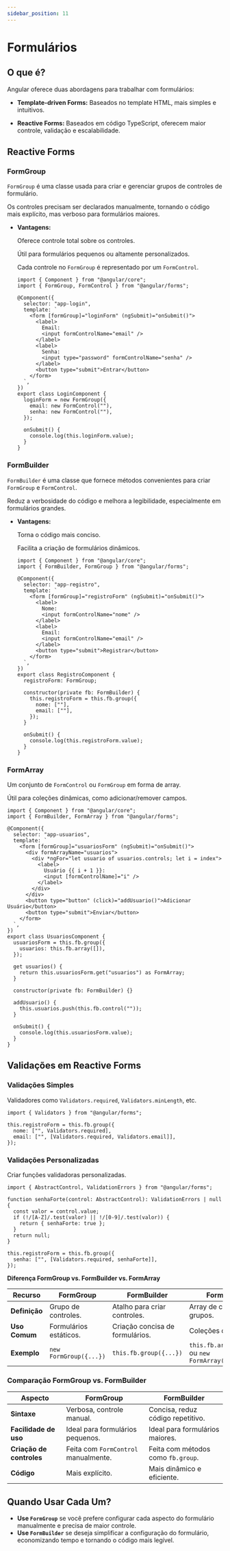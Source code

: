 ```yaml
---
sidebar_position: 11
---
```


# Formulários

## O que é?

Angular oferece duas abordagens para trabalhar com formulários:

- **Template-driven Forms:** Baseados no template HTML, mais simples e intuitivos.

- **Reactive Forms:** Baseados em código TypeScript, oferecem maior controle, validação e escalabilidade.

## **Reactive Forms**

### **FormGroup**

`FormGroup` é uma classe usada para criar e gerenciar grupos de controles de formulário.

Os controles precisam ser declarados manualmente, tornando o código mais explícito, mas verboso para formulários maiores.

- **Vantagens:**

  Oferece controle total sobre os controles.

  Útil para formulários pequenos ou altamente personalizados.

  Cada controle no `FormGroup` é representado por um `FormControl`.

  ```tsx
  import { Component } from "@angular/core";
  import { FormGroup, FormControl } from "@angular/forms";

  @Component({
    selector: "app-login",
    template: `
      <form [formGroup]="loginForm" (ngSubmit)="onSubmit()">
        <label>
          Email:
          <input formControlName="email" />
        </label>
        <label>
          Senha:
          <input type="password" formControlName="senha" />
        </label>
        <button type="submit">Entrar</button>
      </form>
    `,
  })
  export class LoginComponent {
    loginForm = new FormGroup({
      email: new FormControl(""),
      senha: new FormControl(""),
    });

    onSubmit() {
      console.log(this.loginForm.value);
    }
  }
  ```

### **FormBuilder**

`FormBuilder` é uma classe que fornece métodos convenientes para criar `FormGroup` e `FormControl`.

Reduz a verbosidade do código e melhora a legibilidade, especialmente em formulários grandes.

- **Vantagens:**

  Torna o código mais conciso.

  Facilita a criação de formulários dinâmicos.

  ```tsx
  import { Component } from "@angular/core";
  import { FormBuilder, FormGroup } from "@angular/forms";

  @Component({
    selector: "app-registro",
    template: `
      <form [formGroup]="registroForm" (ngSubmit)="onSubmit()">
        <label>
          Nome:
          <input formControlName="nome" />
        </label>
        <label>
          Email:
          <input formControlName="email" />
        </label>
        <button type="submit">Registrar</button>
      </form>
    `,
  })
  export class RegistroComponent {
    registroForm: FormGroup;

    constructor(private fb: FormBuilder) {
      this.registroForm = this.fb.group({
        nome: [""],
        email: [""],
      });
    }

    onSubmit() {
      console.log(this.registroForm.value);
    }
  }
  ```

### **FormArray**

Um conjunto de `FormControl` ou `FormGroup` em forma de array.

Útil para coleções dinâmicas, como adicionar/remover campos.

```tsx
import { Component } from "@angular/core";
import { FormBuilder, FormArray } from "@angular/forms";

@Component({
  selector: "app-usuarios",
  template: `
    <form [formGroup]="usuariosForm" (ngSubmit)="onSubmit()">
      <div formArrayName="usuarios">
        <div *ngFor="let usuario of usuarios.controls; let i = index">
          <label>
            Usuário {{ i + 1 }}:
            <input [formControlName]="i" />
          </label>
        </div>
      </div>
      <button type="button" (click)="addUsuario()">Adicionar Usuário</button>
      <button type="submit">Enviar</button>
    </form>
  `,
})
export class UsuariosComponent {
  usuariosForm = this.fb.group({
    usuarios: this.fb.array([]),
  });

  get usuarios() {
    return this.usuariosForm.get("usuarios") as FormArray;
  }

  constructor(private fb: FormBuilder) {}

  addUsuario() {
    this.usuarios.push(this.fb.control(""));
  }

  onSubmit() {
    console.log(this.usuariosForm.value);
  }
}
```

## **Validações em Reactive Forms**

### **Validações Simples**

Validadores como `Validators.required`, `Validators.minLength`, etc.

```tsx
import { Validators } from "@angular/forms";

this.registroForm = this.fb.group({
  nome: ["", Validators.required],
  email: ["", [Validators.required, Validators.email]],
});
```

### **Validações Personalizadas**

Criar funções validadoras personalizadas.

```tsx
import { AbstractControl, ValidationErrors } from "@angular/forms";

function senhaForte(control: AbstractControl): ValidationErrors | null {
  const valor = control.value;
  if (!/[A-Z]/.test(valor) || !/[0-9]/.test(valor)) {
    return { senhaForte: true };
  }
  return null;
}

this.registroForm = this.fb.group({
  senha: ["", [Validators.required, senhaForte]],
});
```

**Diferença FormGroup vs. FormBuilder vs. FormArray**

| **Recurso**   | **FormGroup**          | **FormBuilder**                 | **FormArray**                                      |
| ------------- | ---------------------- | ------------------------------- | -------------------------------------------------- |
| **Definição** | Grupo de controles.    | Atalho para criar controles.    | Array de controles ou grupos.                      |
| **Uso Comum** | Formulários estáticos. | Criação concisa de formulários. | Coleções dinâmicas.                                |
| **Exemplo**   | `new FormGroup({...})` | `this.fb.group({...})`          | `this.fb.array([...])` ou `new FormArray([{...}])` |

### **Comparação FormGroup vs. FormBuilder**

| Aspecto                  | **FormGroup**                        | **FormBuilder**                    |
| ------------------------ | ------------------------------------ | ---------------------------------- |
| **Sintaxe**              | Verbosa, controle manual.            | Concisa, reduz código repetitivo.  |
| **Facilidade de uso**    | Ideal para formulários pequenos.     | Ideal para formulários maiores.    |
| **Criação de controles** | Feita com `FormControl` manualmente. | Feita com métodos como `fb.group`. |
| **Código**               | Mais explícito.                      | Mais dinâmico e eficiente.         |

## **Quando Usar Cada Um?**

- **Use `FormGroup`** se você prefere configurar cada aspecto do formulário manualmente e precisa de maior controle.
- **Use `FormBuilder`** se deseja simplificar a configuração do formulário, economizando tempo e tornando o código mais legível.
